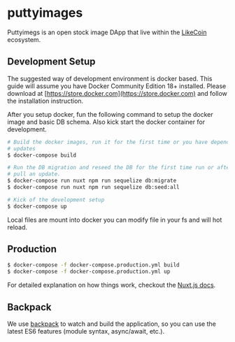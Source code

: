 # puttyimages

Puttyimegs is an open stock image DApp that live within the
[LikeCoin](https://like.co/) ecosystem.

## Development Setup

The suggested way of development environment is docker based. This guide will
assume you have Docker Community Edition 18+ installed. Please download at 
[https://store.docker.com](https://store.docker.com) and follow the
installation instruction.

After you setup docker, fun the following command to setup the docker image
and basic DB schema. Also kick start the docker container for development.

``` bash
# Build the docker images, run it for the first time or you have dependency
# updates
$ docker-compose build

# Run the DB migration and reseed the DB for the first time run or after you
# pull an update.
$ docker-compose run nuxt npm run sequelize db:migrate
$ docker-compose run nuxt npm run sequelize db:seed:all

# Kick of the development setup
$ docker-compose up
```

Local files are mount into docker you can modify file in your fs and will
hot reload.

## Production

``` bash
$ docker-compose -f docker-compose.production.yml build
$ docker-compose -f docker-compose.production.yml up
```

For detailed explanation on how things work, checkout the [Nuxt.js
docs](https://github.com/nuxt/nuxt.js).

## Backpack

We use [backpack](https://github.com/palmerhq/backpack) to watch and build the
application, so you can use the latest ES6 features (module syntax,
async/await, etc.).

